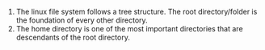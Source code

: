 1. The linux file system follows a tree structure. The root directory/folder is the foundation of every other directory. 
2. The home directory is one of the most important directories that are descendants of the root directory. 